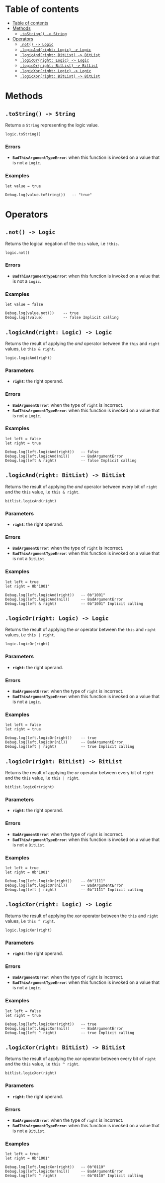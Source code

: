 
# Table of contents

- [Table of contents](#table-of-contents)
- [Methods](#methods)
  - [`.toString() -> String`](#tostring---string)
- [Operators](#operators)
  - [`.not() -> Logic`](#not---logic)
  - [`.logicAnd(right: Logic) -> Logic`](#logicandright-logic---logic)
  - [`.logicAnd(right: BitList) -> BitList`](#logicandright-bitlist---bitlist)
  - [`.logicOr(right: Logic) -> Logic`](#logicorright-logic---logic)
  - [`.logicOr(right: BitList) -> BitList`](#logicorright-bitlist---bitlist)
  - [`.logicXor(right: Logic) -> Logic`](#logicxorright-logic---logic)
  - [`.logicXor(right: BitList) -> BitList`](#logicxorright-bitlist---bitlist)

# Methods

## `.toString() -> String`

Returns a `String` representing the logic value.

```lxm
logic.toString()
```

### Errors

- **`BadThisArgumentTypeError`**: when this function is invoked on a value that is not a `Logic`.

### Examples

```lxm
let value = true

Debug.log(value.toString())   -- "true"
```

# Operators

## `.not() -> Logic`

Returns the logical negation of the `this` value, i.e `!this`.

```lxm
logic.not()
```

### Errors

- **`BadThisArgumentTypeError`**: when this function is invoked on a value that is not a `Logic`.

### Examples

```lxm
let value = false

Debug.log(value.not())    -- true
Debug.log(!value)         -- false Implicit calling
```

## `.logicAnd(right: Logic) -> Logic`

Returns the result of applying the *and* operator between the `this` and `right` values, i.e `this & right`.

```lxm
logic.logicAnd(right)
```

### Parameters

- **`right`**: the right operand.

### Errors

- **`BadArgumentError`**: when the type of `right` is incorrect.
- **`BadThisArgumentTypeError`**: when this function is invoked on a value that is not a `Logic`.

### Examples

```lxm
let left = false
let right = true

Debug.log(left.logicAnd(right))   -- false
Debug.log(left.logicAnd(nil))     -- BadArgumentError
Debug.log(left & right)           -- false Implicit calling
```

## `.logicAnd(right: BitList) -> BitList`

Returns the result of applying the *and* operator between every bit of `right` and the `this` value, i.e `this & right`.

```lxm
bitlist.logicAnd(right)
```

### Parameters

- **`right`**: the right operand.

### Errors

- **`BadArgumentError`**: when the type of `right` is incorrect.
- **`BadThisArgumentTypeError`**: when this function is invoked on a value that is not a `BitList`.

### Examples

```lxm
let left = true
let right = 0b"1001"

Debug.log(left.logicAnd(right))   -- 0b"1001"
Debug.log(left.logicAnd(nil))     -- BadArgumentError
Debug.log(left & right)           -- 0b"1001" Implicit calling
```

## `.logicOr(right: Logic) -> Logic`

Returns the result of applying the *or* operator between the `this` and `right` values, i.e `this | right`.

```lxm
logic.logicOr(right)
```

### Parameters

- **`right`**: the right operand.

### Errors

- **`BadArgumentError`**: when the type of `right` is incorrect.
- **`BadThisArgumentTypeError`**: when this function is invoked on a value that is not a `Logic`.

### Examples

```lxm
let left = false
let right = true

Debug.log(left.logicOr(right))    -- true
Debug.log(left.logicOr(nil))      -- BadArgumentError
Debug.log(left | right)           -- true Implicit calling
```

## `.logicOr(right: BitList) -> BitList`

Returns the result of applying the *or* operator between every bit of `right` and the `this` value, i.e `this | right`.

```lxm
bitlist.logicOr(right)
```

### Parameters

- **`right`**: the right operand.

### Errors

- **`BadArgumentError`**: when the type of `right` is incorrect.
- **`BadThisArgumentTypeError`**: when this function is invoked on a value that is not a `BitList`.

### Examples

```lxm
let left = true
let right = 0b"1001"

Debug.log(left.logicOr(right))    -- 0b"1111"
Debug.log(left.logicOr(nil))      -- BadArgumentError
Debug.log(left | right)           -- 0b"1111" Implicit calling
```

## `.logicXor(right: Logic) -> Logic`

Returns the result of applying the *xor* operator between the `this` and `right` values, i.e `this ^ right`.

```lxm
logic.logicXor(right)
```

### Parameters

- **`right`**: the right operand.

### Errors

- **`BadArgumentError`**: when the type of `right` is incorrect.
- **`BadThisArgumentTypeError`**: when this function is invoked on a value that is not a `Logic`.

### Examples

```lxm
let left = false
let right = true

Debug.log(left.logicXor(right))   -- true
Debug.log(left.logicXor(nil))     -- BadArgumentError
Debug.log(left ^ right)           -- true Implicit calling
```

## `.logicXor(right: BitList) -> BitList`

Returns the result of applying the *xor* operator between every bit of `right` and the `this` value, i.e `this ^ right`.

```lxm
bitlist.logicXor(right)
```

### Parameters

- **`right`**: the right operand.

### Errors

- **`BadArgumentError`**: when the type of `right` is incorrect.
- **`BadThisArgumentTypeError`**: when this function is invoked on a value that is not a `BitList`.

### Examples

```lxm
let left = true
let right = 0b"1001"

Debug.log(left.logicXor(right))   -- 0b"0110"
Debug.log(left.logicXor(nil))     -- BadArgumentError
Debug.log(left ^ right)           -- 0b"0110" Implicit calling
```
